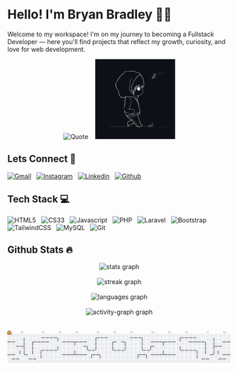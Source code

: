 # Hello! I'm Bryan Bradley 🐱‍💻

Welcome to my workspace! I'm on my journey to becoming a Fullstack Developer — here you'll find projects that reflect my growth, curiosity, and love for web development.

<p align="center">
  <img src="https://quotes-github-readme.vercel.app/api?type=horizontal&quoteColor=E5E5E5&backgroundColor=0D1117&authorColor=AAAAAA&symbolColor=888888&border=true" alt="Quote" />
  &nbsp;&nbsp;
  <img src="img/Hero.png" height="180" alt="Hero Image" />
</p>

## Lets Connect 🤝

[![Gmail](https://skillicons.dev/icons?i=gmail&theme=light)](mailto:bryanbradley119@gmail.com) &nbsp; [![Instagram](https://skillicons.dev/icons?i=instagram)](https://www.instagram.com/_bryanbradley) &nbsp; [![Linkedin](https://skillicons.dev/icons?i=linkedin)](https://www.linkedin.com/in/bryanbradley04) &nbsp; [![Github](https://skillicons.dev/icons?i=github)](https://github.com/BryanBradley)

## Tech Stack 💻

![HTML5](https://skills.syvixor.com/api/icons?i=html) &nbsp; ![CS33](https://skills.syvixor.com/api/icons?i=css) &nbsp; ![Javascript](https://skills.syvixor.com/api/icons?i=javascript) &nbsp; ![PHP](https://skills.syvixor.com/api/icons?i=php) &nbsp; ![Laravel](https://skills.syvixor.com/api/icons?i=laravel) &nbsp; ![Bootstrap](https://skills.syvixor.com/api/icons?i=bootstrap) &nbsp; ![TailwindCSS](https://skills.syvixor.com/api/icons?i=tailwindcss) &nbsp; ![MySQL](https://simpleskill.icons.workers.dev/svg?i=mysql) &nbsp; ![Git](https://skills.syvixor.com/api/icons?i=git)

## Github Stats 🔥

<div align="center">
  <img src="https://github-readme-stats.vercel.app/api?username=bryanbradley&hide_title=false&hide_rank=false&show_icons=true&include_all_commits=true&count_private=true&disable_animations=false&theme=dark&locale=en&hide_border=false&order=1" height="200" alt="stats graph" /> <br><br>
  <img src="https://streak-stats.demolab.com?user=bryanbradley&locale=en&mode=daily&theme=dark&hide_border=false&border_radius=5&date_format=j%20M%5B%20Y%5D&order=3" height="200" alt="streak graph" /> <br><br>
  <img src="https://github-readme-stats.vercel.app/api/top-langs?username=bryanbradley&locale=en&hide_title=false&layout=compact&card_width=320&langs_count=5&theme=dark&hide_border=false&order=2" height="200" alt="languages graph"  /> <br><br>
  <img src="https://github-readme-activity-graph.vercel.app/graph?username=bryanbradley&radius=16&theme=modern-lilac&area=true&order=5" height="300" alt="activity-graph graph" />
</div>
<br>
<br>
<picture>
  <source media="(prefers-color-scheme: dark)" srcset="https://raw.githubusercontent.com/bryanbradley/bryanbradley/output/pacman-contribution-graph-dark.svg">
  <source media="(prefers-color-scheme: light)" srcset="https://raw.githubusercontent.com/bryanbradley/bryanbradley/output/pacman-contribution-graph.svg">
  <img alt="pacman contribution graph" src="https://raw.githubusercontent.com/bryanbradley/bryanbradley/output/pacman-contribution-graph.svg">
</picture>

